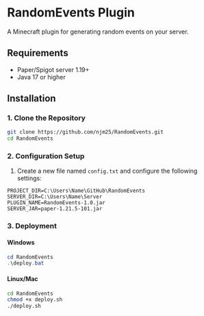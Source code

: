 # RandomEvents Plugin

A Minecraft plugin for generating random events on your server.

## Requirements

- Paper/Spigot server 1.19+
- Java 17 or higher

## Installation

### 1. Clone the Repository

```bash
git clone https://github.com/njm25/RandomEvents.git
cd RandomEvents
```

### 2. Configuration Setup

1. Create a new file named `config.txt` and configure the following settings:
```
PROJECT_DIR=C:\Users\Name\GitHub\RandomEvents
SERVER_DIR=C:\Users\Name\Server
PLUGIN_NAME=RandomEvents-1.0.jar
SERVER_JAR=paper-1.21.5-101.jar
```

### 3. Deployment

#### Windows 

   ```powershell
   cd RandomEvents
   .\deploy.bat
   ```

#### Linux/Mac 
   ```bash
   cd RandomEvents
   chmod +x deploy.sh
   ./deploy.sh
   ```